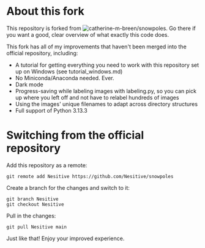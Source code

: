 # About this fork
This repository is forked from ![catherine-m-breen/snowpoles](https://github.com/catherine-m-breen/snowpoles). Go there if you want a good, clear overview of what exactly this code does.

This fork has all of my improvements that haven't been merged into the official repository, including:

 - A tutorial for getting everything you need to work with this repository set up on Windows (see tutorial_windows.md)
 - No Miniconda/Anaconda needed. Ever.
 - Dark mode
 - Progress-saving while labeling images with labeling.py, so you can pick up where you left off and not have to relabel hundreds of images
 - Using the images' unique filenames to adapt across directory structures
 - Full support of Python 3.13.3


# Switching from the official repository
Add this repository as a remote:
```
git remote add Nesitive https://github.com/Nesitive/snowpoles
```

Create a branch for the changes and switch to it:
```
git branch Nesitive
git checkout Nesitive
```

Pull in the changes:
```
git pull Nesitive main
```

Just like that! Enjoy your improved experience.